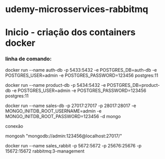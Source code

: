# udemy-microsservices-rabbitmq

# Inicio - criação dos containers docker

### linha de comando: 

docker run --name auth-db -p 5433:5432 -e POSTGRES_DB=auth-db -e POSTGRES_USER=admin -e POSTGRES_PASSWORD=123456 postgres:11

docker run --name product-db -p 5434:5432 -e POSTGRES_DB=product-db -e POSTGRES_USER=admin -e POSTGRES_PASSWORD=123456 postgres:11

docker run --name sales-db -p 27017:27017 -p 28017:28017 -e MONGO_INITDB_ROOT_USERNAME=admin -e MONGO_INITDB_ROOT_PASSWORD=123456 -d mongo

conexão

mongosh "mongodb://admin:123456@localhost:27017/"

docker run --name sales_rabbit -p 5672:5672 -p 25676:25676 -p 15672:15672 rabbitmq:3-management
